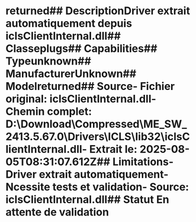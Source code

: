 # returned##  DescriptionDriver extrait automatiquement depuis iclsClientInternal.dll##  Classeplugs##  Capabilities##  Typeunknown##  ManufacturerUnknown##  Modelreturned##  Source- **Fichier original**: iclsClientInternal.dll- **Chemin complet**: D:\Download\Compressed\ME_SW_2413.5.67.0\Drivers\ICLS\lib32\iclsClientInternal.dll- **Extrait le**: 2025-08-05T08:31:07.612Z##  Limitations- Driver extrait automatiquement- Ncessite tests et validation- Source: iclsClientInternal.dll##  Statut En attente de validation